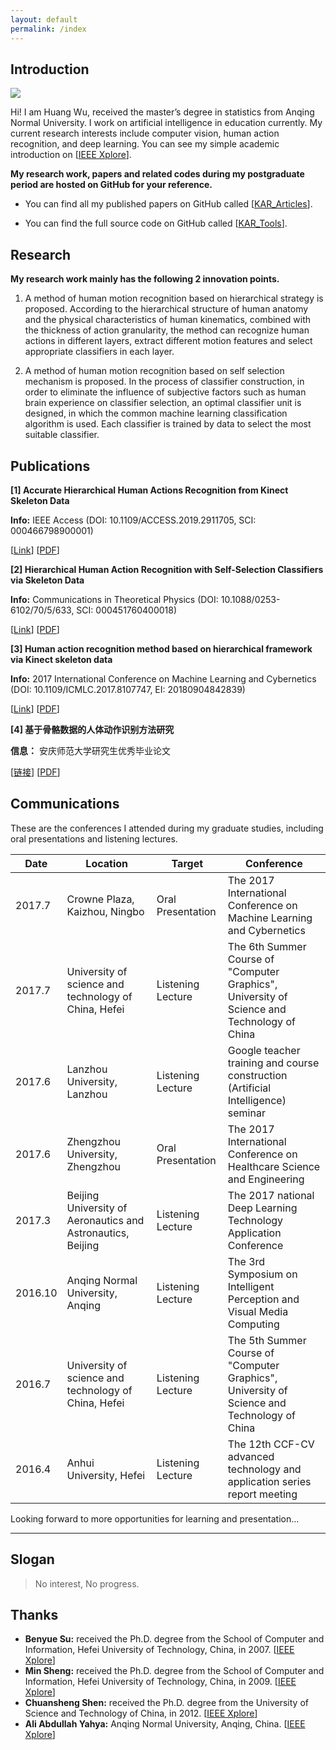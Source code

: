 ```yaml
---
layout: default
permalink: /index
---
```


## Introduction

<img class="profile-picture" src="I.jpg">

Hi! I am Huang Wu, received the master’s degree in statistics from Anqing Normal University. I work on artificial intelligence in education currently. My current research interests include computer vision, human action recognition, and deep learning. You can see my simple academic introduction on [[IEEE Xplore](https://ieeexplore.ieee.org/author/37086242899)].

**My research work, papers and related codes during my postgraduate period are hosted on GitHub for your reference.**

* You can find all my published papers on GitHub called [[KAR_Articles](https://github.com/vic9527/KAR_Articles)].

* You can find the full source code on GitHub called [[KAR_Tools](https://github.com/vic9527/KAR_Tools)].

## Research

**My research work mainly has the following 2 innovation points.**

1) A method of human motion recognition based on hierarchical strategy is proposed. According to the hierarchical structure of human anatomy and the physical characteristics of human kinematics, combined with the thickness of action granularity, the method can recognize human actions in different layers, extract different motion features and select appropriate classifiers in each layer.

2) A method of human motion recognition based on self selection mechanism is proposed. In the process of classifier construction, in order to eliminate the influence of subjective factors such as human brain experience on classifier selection, an optimal classifier unit is designed, in which the common machine learning classification algorithm is used. Each classifier is trained by data to select the most suitable classifier.

## Publications

**[1] Accurate Hierarchical Human Actions Recognition from Kinect Skeleton Data** 

**Info:** IEEE Access (DOI: 10.1109/ACCESS.2019.2911705, SCI: 000466798900001)

[[Link](https://ieeexplore.ieee.org/document/8693506)]
[[PDF](https://github.com/vic9527/KAR_Articles/raw/master/2.IEEE-Access%EF%BC%9AAccurate%20Hierarchical%20Human%20Actions%20Recognition%20From%20Kinect%20Skeleton%20Data.pdf)]

**[2] Hierarchical Human Action Recognition with Self-Selection Classifiers via Skeleton Data** 

**Info:** Communications in Theoretical Physics (DOI: 10.1088/0253-6102/70/5/633, SCI: 000451760400018)

[[Link](https://iopscience.iop.org/article/10.1088/0253-6102/70/5/633)]
[[PDF](https://github.com/vic9527/KAR_Articles/raw/master/3.CTP%EF%BC%9AHierarchical%20Human%20Action%20Recognition%20with%20Self-Selection%20Classifiers%20via%20Skeleton%20Data.pdf)]

**[3] Human action recognition method based on hierarchical framework via Kinect skeleton data** 

**Info:** 2017 International Conference on Machine Learning and Cybernetics (DOI: 10.1109/ICMLC.2017.8107747, EI: 20180904842839)

[[Link](https://ieeexplore.ieee.org/document/8107747)]
[[PDF](https://github.com/vic9527/KAR_Articles/raw/master/1.ICMLC2017%EF%BC%9AHuman%20action%20recognition%20method%20based%20%20on%20hierarchical%20framework%20via%20Kinect%20skeleton%20data.pdf)]

**[4] 基于骨骼数据的人体动作识别方法研究**

**信息：** 安庆师范大学研究生优秀毕业论文

[[链接](http://gb.oversea.cnki.net/KCMS/detail/detail.aspx?filename=1018321962.nh&dbcode=CMFD&dbname=CMFDREF)]
[[PDF](https://github.com/vic9527/KAR_Articles/raw/master/%E5%9F%BA%E4%BA%8E%E9%AA%A8%E9%AA%BC%E6%95%B0%E6%8D%AE%E7%9A%84%E4%BA%BA%E4%BD%93%E5%8A%A8%E4%BD%9C%E8%AF%86%E5%88%AB%E6%96%B9%E6%B3%95%E7%A0%94%E7%A9%B6.pdf)]

## Communications

These are the conferences I attended during my graduate studies, including oral presentations and listening lectures.


Date | Location | Target | Conference
-----|-------|--------|--------
2017.7 | Crowne Plaza, Kaizhou, Ningbo | Oral Presentation | The 2017 International Conference on Machine Learning and Cybernetics
2017.7 | University of science and technology of China, Hefei | Listening Lecture | The 6th Summer Course of "Computer Graphics", University of Science and Technology of China
2017.6 | Lanzhou University, Lanzhou | Listening Lecture | Google teacher training and course construction (Artificial Intelligence) seminar
2017.6 | Zhengzhou University, Zhengzhou | Oral Presentation | The 2017 International Conference on Healthcare Science and Engineering 
2017.3 | Beijing University of Aeronautics and Astronautics, Beijing | Listening Lecture | The 2017 national Deep Learning Technology Application Conference
2016.10 | Anqing Normal University, Anqing | Listening Lecture | The 3rd Symposium on Intelligent Perception and Visual Media Computing
2016.7 | University of science and technology of China, Hefei | Listening Lecture | The 5th Summer Course of "Computer Graphics", University of Science and Technology of China
2016.4 | Anhui University, Hefei | Listening Lecture | The 12th CCF-CV advanced technology and application series report meeting

Looking forward to more opportunities for learning and presentation...

---

## Slogan

> No interest, No progress.

## Thanks

* **Benyue Su:** received the Ph.D. degree from the School of Computer and Information, Hefei University of Technology, China, in 2007. [[IEEE Xplore](https://ieeexplore.ieee.org/author/37664042300)]
* **Min Sheng:** received the Ph.D. degree from the School of Computer and Information, Hefei University of Technology, China, in 2009. [[IEEE Xplore](https://ieeexplore.ieee.org/author/37086246418)]
* **Chuansheng Shen:** received the Ph.D. degree from the University of Science and Technology of China, in 2012. [[IEEE Xplore](https://ieeexplore.ieee.org/author/37086822315)]
* **Ali Abdullah Yahya:** Anqing Normal University, Anqing, China. [[IEEE Xplore](https://ieeexplore.ieee.org/author/37086076552)]
